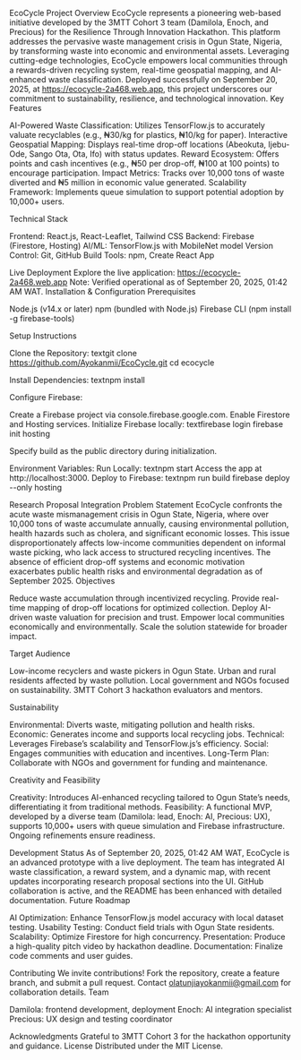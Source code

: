 EcoCycle
Project Overview
EcoCycle represents a pioneering web-based initiative developed by the 3MTT Cohort 3 team (Damilola, Enoch, and Precious) for the Resilience Through Innovation Hackathon. This platform addresses the pervasive waste management crisis in Ogun State, Nigeria, by transforming waste into economic and environmental assets. Leveraging cutting-edge technologies, EcoCycle empowers local communities through a rewards-driven recycling system, real-time geospatial mapping, and AI-enhanced waste classification. Deployed successfully on September 20, 2025, at https://ecocycle-2a468.web.app, this project underscores our commitment to sustainability, resilience, and technological innovation.
Key Features

AI-Powered Waste Classification: Utilizes TensorFlow.js to accurately valuate recyclables (e.g., ₦30/kg for plastics, ₦10/kg for paper).
Interactive Geospatial Mapping: Displays real-time drop-off locations (Abeokuta, Ijebu-Ode, Sango Ota, Ota, Ifo) with status updates.
Reward Ecosystem: Offers points and cash incentives (e.g., ₦50 per drop-off, ₦100 at 100 points) to encourage participation.
Impact Metrics: Tracks over 10,000 tons of waste diverted and ₦5 million in economic value generated.
Scalability Framework: Implements queue simulation to support potential adoption by 10,000+ users.

Technical Stack

Frontend: React.js, React-Leaflet, Tailwind CSS
Backend: Firebase (Firestore, Hosting)
AI/ML: TensorFlow.js with MobileNet model
Version Control: Git, GitHub
Build Tools: npm, Create React App

Live Deployment
Explore the live application: https://ecocycle-2a468.web.app
Note: Verified operational as of September 20, 2025, 01:42 AM WAT.
Installation & Configuration
Prerequisites

Node.js (v14.x or later)
npm (bundled with Node.js)
Firebase CLI (npm install -g firebase-tools)

Setup Instructions

Clone the Repository:
textgit clone https://github.com/Ayokanmii/EcoCycle.git
cd ecocycle

Install Dependencies:
textnpm install

Configure Firebase:

Create a Firebase project via console.firebase.google.com.
Enable Firestore and Hosting services.
Initialize Firebase locally:
textfirebase login
firebase init hosting

Specify build as the public directory during initialization.


Environment Variables:
Run Locally:
textnpm start
Access the app at http://localhost:3000.
Deploy to Firebase:
textnpm run build
firebase deploy --only hosting


Research Proposal Integration
Problem Statement
EcoCycle confronts the acute waste mismanagement crisis in Ogun State, Nigeria, where over 10,000 tons of waste accumulate annually, causing environmental pollution, health hazards such as cholera, and significant economic losses. This issue disproportionately affects low-income communities dependent on informal waste picking, who lack access to structured recycling incentives. The absence of efficient drop-off systems and economic motivation exacerbates public health risks and environmental degradation as of September 2025.
Objectives

Reduce waste accumulation through incentivized recycling.
Provide real-time mapping of drop-off locations for optimized collection.
Deploy AI-driven waste valuation for precision and trust.
Empower local communities economically and environmentally.
Scale the solution statewide for broader impact.

Target Audience

Low-income recyclers and waste pickers in Ogun State.
Urban and rural residents affected by waste pollution.
Local government and NGOs focused on sustainability.
3MTT Cohort 3 hackathon evaluators and mentors.

Sustainability

Environmental: Diverts waste, mitigating pollution and health risks.
Economic: Generates income and supports local recycling jobs.
Technical: Leverages Firebase’s scalability and TensorFlow.js’s efficiency.
Social: Engages communities with education and incentives.
Long-Term Plan: Collaborate with NGOs and government for funding and maintenance.

Creativity and Feasibility

Creativity: Introduces AI-enhanced recycling tailored to Ogun State’s needs, differentiating it from traditional methods.
Feasibility: A functional MVP, developed by a diverse team (Damilola: lead, Enoch: AI, Precious: UX), supports 10,000+ users with queue simulation and Firebase infrastructure. Ongoing refinements ensure readiness.

Development Status
As of September 20, 2025, 01:42 AM WAT, EcoCycle is an advanced prototype with a live deployment. The team has integrated AI waste classification, a reward system, and a dynamic map, with recent updates incorporating research proposal sections into the UI. GitHub collaboration is active, and the README has been enhanced with detailed documentation.
Future Roadmap

AI Optimization: Enhance TensorFlow.js model accuracy with local dataset testing.
Usability Testing: Conduct field trials with Ogun State residents.
Scalability: Optimize Firestore for high concurrency.
Presentation: Produce a high-quality pitch video by hackathon deadline.
Documentation: Finalize code comments and user guides.

Contributing
We invite contributions! Fork the repository, create a feature branch, and submit a pull request. Contact olatunjiayokanmii@gmail.com for collaboration details.
Team

Damilola: frontend development, deployment
Enoch: AI integration specialist
Precious: UX design and testing coordinator

Acknowledgments
Grateful to 3MTT Cohort 3 for the hackathon opportunity and guidance.
License
Distributed under the MIT License.